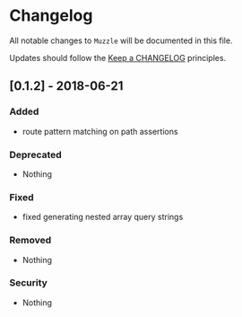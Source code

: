 # Changelog

All notable changes to `Muzzle` will be documented in this file.

Updates should follow the [Keep a CHANGELOG](http://keepachangelog.com/) principles.

## [0.1.2] - 2018-06-21

### Added
- route pattern matching on path assertions

### Deprecated
- Nothing

### Fixed
- fixed generating nested array query strings

### Removed
- Nothing

### Security
- Nothing
